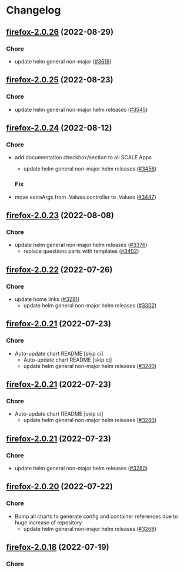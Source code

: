 # Changelog



## [firefox-2.0.26](https://github.com/truecharts/charts/compare/firefox-desktop-g3-0.0.21...firefox-2.0.26) (2022-08-29)

### Chore

- update helm general non-major ([#3619](https://github.com/truecharts/charts/issues/3619))




## [firefox-2.0.25](https://github.com/truecharts/charts/compare/firefox-syncserver-9.0.29...firefox-2.0.25) (2022-08-23)

### Chore

- update helm general non-major helm releases ([#3545](https://github.com/truecharts/charts/issues/3545))




## [firefox-2.0.24](https://github.com/truecharts/charts/compare/firefox-syncserver-9.0.27...firefox-2.0.24) (2022-08-12)

### Chore

- add documentation checkbox/section to all SCALE Apps
  - update helm general non-major helm releases ([#3456](https://github.com/truecharts/charts/issues/3456))

  ### Fix

- move extraArgs from .Values.controller to .Values ([#3447](https://github.com/truecharts/charts/issues/3447))




## [firefox-2.0.23](https://github.com/truecharts/charts/compare/firefox-desktop-g3-0.0.15...firefox-2.0.23) (2022-08-08)

### Chore

- update helm general non-major helm releases ([#3376](https://github.com/truecharts/charts/issues/3376))
  - replace questions parts with templates ([#3402](https://github.com/truecharts/charts/issues/3402))




## [firefox-2.0.22](https://github.com/truecharts/apps/compare/firefox-desktop-g3-0.0.13...firefox-2.0.22) (2022-07-26)

### Chore

- update home links ([#3291](https://github.com/truecharts/apps/issues/3291))
  - update helm general non-major helm releases ([#3302](https://github.com/truecharts/apps/issues/3302))




## [firefox-2.0.21](https://github.com/truecharts/apps/compare/firefox-syncserver-9.0.22...firefox-2.0.21) (2022-07-23)

### Chore

- Auto-update chart README [skip ci]
  - Auto-update chart README [skip ci]
  - update helm general non-major helm releases ([#3280](https://github.com/truecharts/apps/issues/3280))




## [firefox-2.0.21](https://github.com/truecharts/apps/compare/firefox-syncserver-9.0.22...firefox-2.0.21) (2022-07-23)

### Chore

- Auto-update chart README [skip ci]
  - update helm general non-major helm releases ([#3280](https://github.com/truecharts/apps/issues/3280))




## [firefox-2.0.21](https://github.com/truecharts/apps/compare/firefox-syncserver-9.0.22...firefox-2.0.21) (2022-07-23)

### Chore

- update helm general non-major helm releases ([#3280](https://github.com/truecharts/apps/issues/3280))




## [firefox-2.0.20](https://github.com/truecharts/apps/compare/firefox-desktop-g3-0.0.10...firefox-2.0.20) (2022-07-22)

### Chore

- Bump all charts to generate config and container references due to huge increase of repository
  - update helm general non-major helm releases ([#3268](https://github.com/truecharts/apps/issues/3268))



## [firefox-2.0.18](https://github.com/truecharts/apps/compare/firefox-2.0.17...firefox-2.0.18) (2022-07-19)

### Chore

